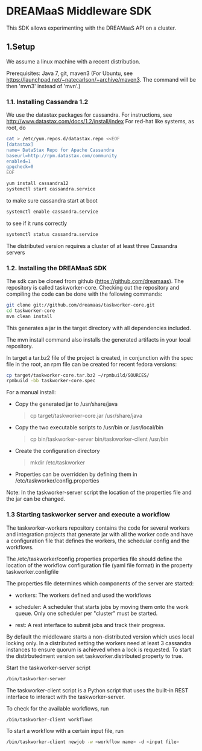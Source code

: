 # DREAMaaS Middleware SDK

This SDK allows experimenting with the DREAMaaS API on a cluster.

## 1.Setup

We assume a linux machine with a recent distribution.

Prerequisites: Java 7, git, maven3 (For Ubuntu, see https://launchpad.net/~natecarlson/+archive/maven3. The command will be then 'mvn3' instead of 'mvn'.)

### 1.1. Installing Cassandra 1.2

We use the datastax packages for cassandra.
For instructions, see http://www.datastax.com/docs/1.2/install/index
For red-hat like systems, as root, do

```bash
cat > /etc/yum.repos.d/datastax.repo <<EOF
[datastax]
name= DataStax Repo for Apache Cassandra
baseurl=http://rpm.datastax.com/community
enabled=1
gpgcheck=0
EOF

yum install cassandra12
systemctl start cassandra.service
```

to make sure cassandra start at boot

```bash
systemctl enable cassandra.service
```

to see if it runs correctly

```bash
systemctl status cassandra.service
```

The distributed version requires a cluster of at least three Cassandra servers


### 1.2. Installing the DREAMaaS SDK

The sdk can be cloned from github (https://github.com/dreamaas). The repository
is called taskworker-core. Checking out the repository and compiling the code can 
be done with the following commands:

```bash
git clone git://github.com/dreamaas/taskworker-core.git
cd taskworker-core
mvn clean install
```

This generates a jar in the target directory with all dependencies included. 

The mvn install command also installs the generated artifacts in your local
repository.

In target a tar.bz2 file of the project is created, in conjunction with the 
spec file in the root, an rpm file can be created for recent fedora versions:

```bash
cp target/taskworker-core.tar.bz2 ~/rpmbuild/SOURCES/
rpmbuild -bb taskworker-core.spec
```
    
For a manual install:

*   Copy the generated jar to /usr/share/java
    > cp target/taskworker-core.jar /usr/share/java
    
*   Copy the two executable scripts to /usr/bin or /usr/local/bin
    > cp bin/taskworker-server bin/taskworker-client /usr/bin
    
*   Create the configuration directory
    > mkdir /etc/taskworker
    
*   Properties can be overridden by defining them in /etc/taskworker/config.properties

Note: In the taskworker-server script the location of the properties file
and the jar can be changed.

### 1.3 Starting taskworker server and execute a workflow

The taskworker-workers repository contains the code for several workers and
integration projects that generate jar with all the worker code and have a
configuration file that defines the workers, the schedular config and the workflows.

The /etc/taskworker/config.properties properties file should define the location
of the workflow configuration file (yaml file format) in the property
taskworker.configfile

The properties file determines which components of the server are started:

*   workers: The workers defined and used the workflows

*   scheduler: A scheduler that starts jobs by moving them onto the work queue.
Only one scheduler per "cluster" must be started.

*   rest: A rest interface to submit jobs and track their progress.  

By default the middleware starts a non-distributed version which uses local
locking only. In a distributed setting the workers need at least 3 cassandra 
instances to ensure quorum is achieved when a lock is requested. To start
the distirbutedment version set taskworker.distributed property to true.

Start the taskworker-server script
```bash
/bin/taskworker-server
```

The taskworker-client script is a Python script that uses the built-in REST
interface to interact with the taskworker-server. 

To check for the available workflows, run
```bash
/bin/taskworker-client workflows
```

To start a workflow with a certain input file, run
```bash
/bin/taskworker-client newjob -w <workflow name> -d <input file>
```
